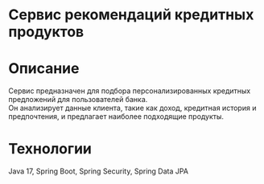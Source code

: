 # Сервис рекомендаций кредитных продуктов  

#  Описание  
Сервис предназначен для подбора персонализированных кредитных предложений для пользователей банка.  
Он анализирует данные клиента, такие как доход, кредитная история и предпочтения, и предлагает наиболее подходящие продукты.  

#  Технологии 
Java 17, Spring Boot, Spring Security, Spring Data JPA 
